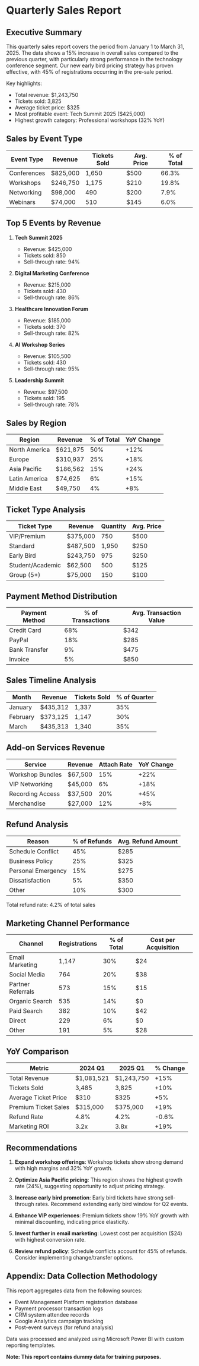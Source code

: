 # Quarterly Sales Report

## Executive Summary

This quarterly sales report covers the period from January 1 to March 31, 2025. The data shows a 15% increase in overall sales compared to the previous quarter, with particularly strong performance in the technology conference segment. Our new early bird pricing strategy has proven effective, with 45% of registrations occurring in the pre-sale period.

Key highlights:

- Total revenue: $1,243,750
- Tickets sold: 3,825
- Average ticket price: $325
- Most profitable event: Tech Summit 2025 ($425,000)
- Highest growth category: Professional workshops (32% YoY)

## Sales by Event Type

|Event Type|Revenue|Tickets Sold|Avg. Price|% of Total|
|---|---|---|---|---|
|Conferences|$825,000|1,650|$500|66.3%|
|Workshops|$246,750|1,175|$210|19.8%|
|Networking|$98,000|490|$200|7.9%|
|Webinars|$74,000|510|$145|6.0%|

## Top 5 Events by Revenue

1. **Tech Summit 2025**
    
    - Revenue: $425,000
    - Tickets sold: 850
    - Sell-through rate: 94%
2. **Digital Marketing Conference**
    
    - Revenue: $215,000
    - Tickets sold: 430
    - Sell-through rate: 86%
3. **Healthcare Innovation Forum**
    
    - Revenue: $185,000
    - Tickets sold: 370
    - Sell-through rate: 82%
4. **AI Workshop Series**
    
    - Revenue: $105,500
    - Tickets sold: 430
    - Sell-through rate: 95%
5. **Leadership Summit**
    
    - Revenue: $97,500
    - Tickets sold: 195
    - Sell-through rate: 78%

## Sales by Region

|Region|Revenue|% of Total|YoY Change|
|---|---|---|---|
|North America|$621,875|50%|+12%|
|Europe|$310,937|25%|+18%|
|Asia Pacific|$186,562|15%|+24%|
|Latin America|$74,625|6%|+15%|
|Middle East|$49,750|4%|+8%|

## Ticket Type Analysis

|Ticket Type|Revenue|Quantity|Avg. Price|
|---|---|---|---|
|VIP/Premium|$375,000|750|$500|
|Standard|$487,500|1,950|$250|
|Early Bird|$243,750|975|$250|
|Student/Academic|$62,500|500|$125|
|Group (5+)|$75,000|150|$100|

## Payment Method Distribution

|Payment Method|% of Transactions|Avg. Transaction Value|
|---|---|---|
|Credit Card|68%|$342|
|PayPal|18%|$285|
|Bank Transfer|9%|$475|
|Invoice|5%|$850|

## Sales Timeline Analysis

|Month|Revenue|Tickets Sold|% of Quarter|
|---|---|---|---|
|January|$435,312|1,337|35%|
|February|$373,125|1,147|30%|
|March|$435,313|1,340|35%|

## Add-on Services Revenue

|Service|Revenue|Attach Rate|YoY Change|
|---|---|---|---|
|Workshop Bundles|$67,500|15%|+22%|
|VIP Networking|$45,000|6%|+18%|
|Recording Access|$37,500|20%|+45%|
|Merchandise|$27,000|12%|+8%|

## Refund Analysis

|Reason|% of Refunds|Avg. Refund Amount|
|---|---|---|
|Schedule Conflict|45%|$285|
|Business Policy|25%|$325|
|Personal Emergency|15%|$275|
|Dissatisfaction|5%|$350|
|Other|10%|$300|

Total refund rate: 4.2% of total sales

## Marketing Channel Performance

|Channel|Registrations|% of Total|Cost per Acquisition|
|---|---|---|---|
|Email Marketing|1,147|30%|$24|
|Social Media|764|20%|$38|
|Partner Referrals|573|15%|$15|
|Organic Search|535|14%|$0|
|Paid Search|382|10%|$42|
|Direct|229|6%|$0|
|Other|191|5%|$28|

## YoY Comparison

|Metric|2024 Q1|2025 Q1|% Change|
|---|---|---|---|
|Total Revenue|$1,081,521|$1,243,750|+15%|
|Tickets Sold|3,485|3,825|+10%|
|Average Ticket Price|$310|$325|+5%|
|Premium Ticket Sales|$315,000|$375,000|+19%|
|Refund Rate|4.8%|4.2%|-0.6%|
|Marketing ROI|3.2x|3.8x|+19%|

## Recommendations

1. **Expand workshop offerings**: Workshop tickets show strong demand with high margins and 32% YoY growth.
    
2. **Optimize Asia Pacific pricing**: This region shows the highest growth rate (24%), suggesting opportunity to adjust pricing strategy.
    
3. **Increase early bird promotion**: Early bird tickets have strong sell-through rates. Recommend extending early bird window for Q2 events.
    
4. **Enhance VIP experiences**: Premium tickets show 19% YoY growth with minimal discounting, indicating price elasticity.
    
5. **Invest further in email marketing**: Lowest cost per acquisition ($24) with highest conversion rate.
    
6. **Review refund policy**: Schedule conflicts account for 45% of refunds. Consider implementing change/transfer options.
    

## Appendix: Data Collection Methodology

This report aggregates data from the following sources:

- Event Management Platform registration database
- Payment processor transaction logs
- CRM system attendee records
- Google Analytics campaign tracking
- Post-event surveys (for refund analysis)

Data was processed and analyzed using Microsoft Power BI with custom reporting templates.

**Note: This report contains dummy data for training purposes.**